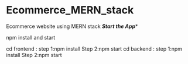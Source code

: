 # Ecommerce_MERN_stack
Ecommerce website using MERN stack 
*****Start the App******

npm install and start

cd frontend :
step 1:npm install 
Step 2:npm start
cd backend :
step 1:npm install 
Step 2:npm start
